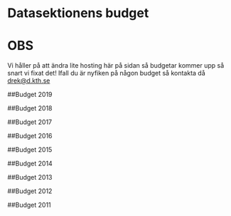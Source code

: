 Datasektionens budget
=====================
# OBS
Vi håller på att ändra lite hosting här på sidan så budgetar kommer upp så snart vi fixat det! Ifall du är nyfiken på någon budget så kontakta då drek@d.kth.se

##Budget 2019

##Budget 2018

##Budget 2017

##Budget 2016

##Budget 2015

##Budget 2014

##Budget 2013

##Budget 2012

##Budget 2011
